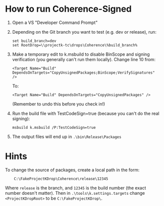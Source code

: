 
How to run Coherence-Signed
===========================

1. Open a VS "Developer Command Prompt"

2. Depending on the Git branch you want to test (e.g. dev or release), run:
   ```
   set build_branch=dev
   set RootDrop=\\projectk-tc\drops\Coherence\%build_branch%
   ```

3. Make a temporary edit to k.msbuild to disable BinScope and signing
   verification (you generally can't run them locally).
   Change line 10 from:
   ```
   <Target Name="Build" DependsOnTargets="CopyUnsignedPackages;BinScope;VerifySignatures" />
    ```
   To:
   ```
   <Target Name="Build" DependsOnTargets="CopyUnsignedPackages" />
    ```
   (Remember to undo this before you check in!)

4. Run the build file with TestCodeSign=true (because you can't do the
   real signing):
   ```
   msbuild k.msbuild /P:TestCodeSign=true
   ```

5. The output files will end up in `.\bin\Release\Packages`


Hints
=====

To change the source of packages, create a local path in the form:
```
    C:\FakeProjectKDrop\Coherence\release\12345
```
Where `release` is the branch, and `12345` is the build number (the exact number doesn't matter).
Then in `.\tools\k.settings.targets` change `<ProjectKDropRoot>` to be `C:\FakeProjectKDrop\`.

